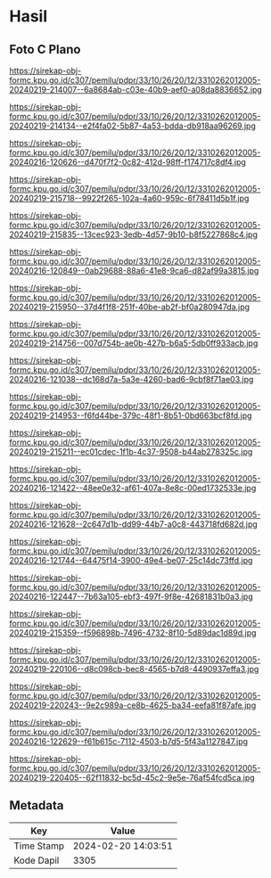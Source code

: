 # Hasil

## Foto C Plano

https://sirekap-obj-formc.kpu.go.id/c307/pemilu/pdpr/33/10/26/20/12/3310262012005-20240219-214007--6a8684ab-c03e-40b9-aef0-a08da8836652.jpg

https://sirekap-obj-formc.kpu.go.id/c307/pemilu/pdpr/33/10/26/20/12/3310262012005-20240219-214134--e2f4fa02-5b87-4a53-bdda-db918aa96269.jpg

https://sirekap-obj-formc.kpu.go.id/c307/pemilu/pdpr/33/10/26/20/12/3310262012005-20240216-120626--d470f7f2-0c82-412d-98ff-f174717c8df4.jpg

https://sirekap-obj-formc.kpu.go.id/c307/pemilu/pdpr/33/10/26/20/12/3310262012005-20240219-215718--9922f265-102a-4a60-959c-6f78411d5b1f.jpg

https://sirekap-obj-formc.kpu.go.id/c307/pemilu/pdpr/33/10/26/20/12/3310262012005-20240219-215835--13cec923-3edb-4d57-9b10-b8f5227868c4.jpg

https://sirekap-obj-formc.kpu.go.id/c307/pemilu/pdpr/33/10/26/20/12/3310262012005-20240216-120849--0ab29688-88a6-41e8-9ca6-d82af99a3815.jpg

https://sirekap-obj-formc.kpu.go.id/c307/pemilu/pdpr/33/10/26/20/12/3310262012005-20240219-215950--37d4f1f8-251f-40be-ab2f-bf0a280947da.jpg

https://sirekap-obj-formc.kpu.go.id/c307/pemilu/pdpr/33/10/26/20/12/3310262012005-20240219-214756--007d754b-ae0b-427b-b6a5-5db0ff933acb.jpg

https://sirekap-obj-formc.kpu.go.id/c307/pemilu/pdpr/33/10/26/20/12/3310262012005-20240216-121038--dc168d7a-5a3e-4260-bad6-9cbf8f71ae03.jpg

https://sirekap-obj-formc.kpu.go.id/c307/pemilu/pdpr/33/10/26/20/12/3310262012005-20240219-214953--f6fd44be-379c-48f1-8b51-0bd663bcf8fd.jpg

https://sirekap-obj-formc.kpu.go.id/c307/pemilu/pdpr/33/10/26/20/12/3310262012005-20240219-215211--ec01cdec-1f1b-4c37-9508-b44ab278325c.jpg

https://sirekap-obj-formc.kpu.go.id/c307/pemilu/pdpr/33/10/26/20/12/3310262012005-20240216-121422--48ee0e32-af61-407a-8e8c-00ed1732533e.jpg

https://sirekap-obj-formc.kpu.go.id/c307/pemilu/pdpr/33/10/26/20/12/3310262012005-20240216-121628--2c647d1b-dd99-44b7-a0c8-443718fd682d.jpg

https://sirekap-obj-formc.kpu.go.id/c307/pemilu/pdpr/33/10/26/20/12/3310262012005-20240216-121744--64475f14-3900-49e4-be07-25c14dc73ffd.jpg

https://sirekap-obj-formc.kpu.go.id/c307/pemilu/pdpr/33/10/26/20/12/3310262012005-20240216-122447--7b63a105-ebf3-497f-9f8e-42681831b0a3.jpg

https://sirekap-obj-formc.kpu.go.id/c307/pemilu/pdpr/33/10/26/20/12/3310262012005-20240219-215359--f596898b-7496-4732-8f10-5d89dac1d89d.jpg

https://sirekap-obj-formc.kpu.go.id/c307/pemilu/pdpr/33/10/26/20/12/3310262012005-20240219-220106--d8c098cb-bec8-4565-b7d8-4490937effa3.jpg

https://sirekap-obj-formc.kpu.go.id/c307/pemilu/pdpr/33/10/26/20/12/3310262012005-20240219-220243--9e2c989a-ce8b-4625-ba34-eefa81f87afe.jpg

https://sirekap-obj-formc.kpu.go.id/c307/pemilu/pdpr/33/10/26/20/12/3310262012005-20240216-122629--f61b615c-7112-4503-b7d5-5f43a1127847.jpg

https://sirekap-obj-formc.kpu.go.id/c307/pemilu/pdpr/33/10/26/20/12/3310262012005-20240219-220405--62f11832-bc5d-45c2-9e5e-76af54fcd5ca.jpg


## Metadata

| Key        | Value               |
| ---------- | ------------------- |
| Time Stamp | 2024-02-20 14:03:51 |
| Kode Dapil | 3305                |



